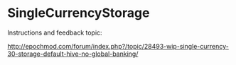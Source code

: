 SingleCurrencyStorage
=====================

Instructions and feedback topic:

http://epochmod.com/forum/index.php?/topic/28493-wip-single-currency-30-storage-default-hive-no-global-banking/
